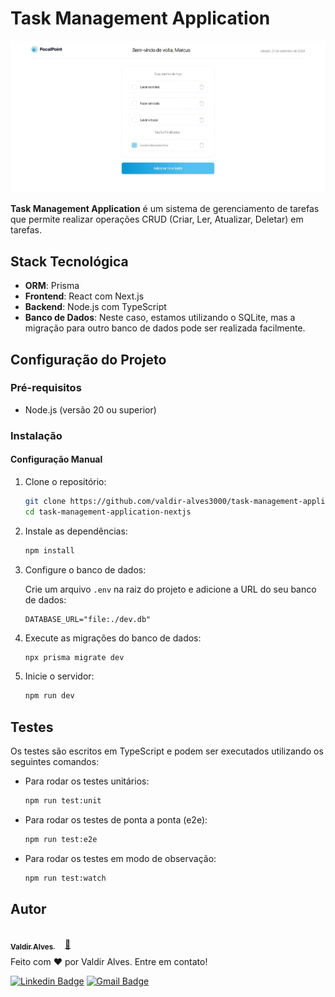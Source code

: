 # Task Management Application

![Banner](.github/banner.png)

**Task Management Application** é um sistema de gerenciamento de tarefas que permite realizar operações CRUD (Criar, Ler, Atualizar, Deletar) em tarefas.

## Stack Tecnológica

- **ORM**: Prisma
- **Frontend**: React com Next.js
- **Backend**: Node.js com TypeScript
- **Banco de Dados**: Neste caso, estamos utilizando o SQLite, mas a migração para outro banco de dados pode ser realizada facilmente.

## Configuração do Projeto

### Pré-requisitos

- Node.js (versão 20 ou superior)

### Instalação

#### Configuração Manual

1. Clone o repositório:

   ```bash
   git clone https://github.com/valdir-alves3000/task-management-application-nextjs.git
   cd task-management-application-nextjs
   ```

2. Instale as dependências:

   ```bash
   npm install
   ```

3. Configure o banco de dados:

   Crie um arquivo `.env` na raiz do projeto e adicione a URL do seu banco de dados:

   ```env
   DATABASE_URL="file:./dev.db"
   ```

4. Execute as migrações do banco de dados:

   ```bash
   npx prisma migrate dev
   ```

5. Inicie o servidor:

   ```bash
   npm run dev
   ```

## Testes

Os testes são escritos em TypeScript e podem ser executados utilizando os seguintes comandos:

- Para rodar os testes unitários:
  ```bash
  npm run test:unit
  ```

- Para rodar os testes de ponta a ponta (e2e):
  ```bash
  npm run test:e2e
  ```

- Para rodar os testes em modo de observação:
  ```bash
  npm run test:watch
  ```

## Autor

<a href="https://github.com/valdir-alves3000/">
 <img style="border-radius: 50%; margin-bottom: 10px" src="https://github.com/valdir-alves3000.png" width="100px;" alt=""/>
 <br />
 <sub style="margin-right: 1rem;"><b>Valdir Alves </b></sub>🚀</a>

<p style="margin-top: 0.5rem;">Feito com ❤️ por Valdir Alves. Entre em contato!</p>

[![Linkedin Badge](https://img.shields.io/badge/-Valdir-blue?style=flat-square&logo=Linkedin&logoColor=white&link=https://www.linkedin.com/in/valdiralves3000/)](http://linkedin.com/in/valdiralves3000)
[![Gmail Badge](https://img.shields.io/badge/-valdiralves3000@gmail.com-c14438?style=flat-square&logo=Gmail&logoColor=white&link=mailto:valdiralves3000@gmail.com)](mailto:valdiralves3000@gmail.com)
